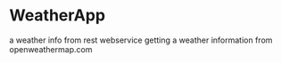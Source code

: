 # WeatherApp
a weather info from rest webservice
getting a weather information from openweathermap.com
